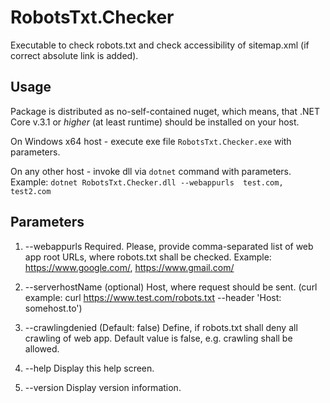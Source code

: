 # RobotsTxt.Checker

Executable to check robots.txt and check accessibility of sitemap.xml (if correct absolute link is added).

## Usage

Package is distributed as no-self-contained nuget, which means, that .NET Core v.3.1 or *higher* (at least runtime) should be installed on your host.

On Windows x64 host - execute exe file `RobotsTxt.Checker.exe` with parameters.

On any other host - invoke dll via `dotnet` command with parameters. Example: ```dotnet RobotsTxt.Checker.dll --webappurls  test.com, test2.com```

## Parameters

1.  --webappurls        Required. Please, provide comma-separated list of web app root URLs, where robots.txt shall be checked. Example: https://www.google.com/, https://www.gmail.com/

1. --serverhostName     (optional) Host, where request should be sent. (curl example: curl https://www.test.com/robots.txt --header 'Host: somehost.to')

1.  --crawlingdenied    (Default: false) Define, if robots.txt shall deny all crawling of web app. Default value is false, e.g. crawling shall be allowed.

1.  --help              Display this help screen.

1.  --version           Display version information.